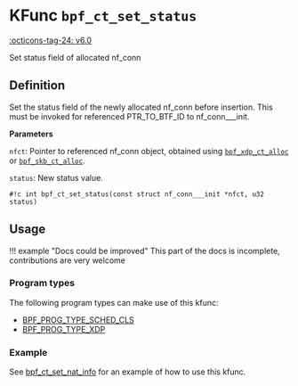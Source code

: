# KFunc `bpf_ct_set_status`

<!-- [FEATURE_TAG](bpf_ct_set_status) -->
[:octicons-tag-24: v6.0](https://github.com/torvalds/linux/commit/ef69aa3a986ef94f01ce8b5b619f550db54432fe)
<!-- [/FEATURE_TAG] -->

Set status field of allocated nf_conn

## Definition

Set the status field of the newly allocated nf_conn before insertion.
This must be invoked for referenced PTR_TO_BTF_ID to nf_conn___init.

**Parameters**

`nfct`: Pointer to referenced nf_conn object, obtained using [`bpf_xdp_ct_alloc`](bpf_xdp_ct_alloc.md) or [`bpf_skb_ct_alloc`](bpf_skb_ct_alloc.md).

`status`: New status value.

<!-- [KFUNC_DEF] -->
`#!c int bpf_ct_set_status(const struct nf_conn___init *nfct, u32 status)`
<!-- [/KFUNC_DEF] -->

## Usage

!!! example "Docs could be improved"
    This part of the docs is incomplete, contributions are very welcome

### Program types

The following program types can make use of this kfunc:

<!-- [KFUNC_PROG_REF] -->
- [BPF_PROG_TYPE_SCHED_CLS](../../program-types/BPF_PROG_TYPE_SCHED_CLS.md)
- [BPF_PROG_TYPE_XDP](../../program-types/BPF_PROG_TYPE_XDP.md)
<!-- [/KFUNC_PROG_REF] -->

### Example

See [bpf_ct_set_nat_info](bpf_ct_set_nat_info.md#example) for an example of how to use this kfunc.
